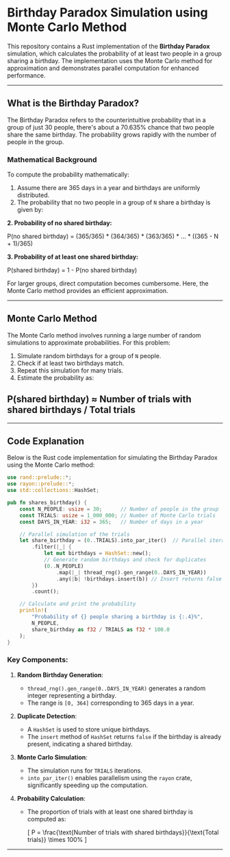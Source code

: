 # Birthday Paradox Simulation using Monte Carlo Method

This repository contains a Rust implementation of the **Birthday Paradox** simulation, which calculates the probability of at least two people in a group sharing a birthday. The implementation uses the Monte Carlo method for approximation and demonstrates parallel computation for enhanced performance.

---

## What is the Birthday Paradox?
The Birthday Paradox refers to the counterintuitive probability that in a group of just 30 people, there's about a 70.635% chance that two people share the same birthday. The probability grows rapidly with the number of people in the group.

### Mathematical Background
To compute the probability mathematically:
1. Assume there are 365 days in a year and birthdays are uniformly distributed.
2. The probability that no two people in a group of `N` share a birthday is given by:

**2. Probability of no shared birthday:**

P(no shared birthday) = (365/365) * (364/365) * (363/365) * ... * ((365 - N + 1)/365)

**3. Probability of at least one shared birthday:**

P(shared birthday) = 1 - P(no shared birthday)

For larger groups, direct computation becomes cumbersome. Here, the Monte Carlo method provides an efficient approximation.

---

## Monte Carlo Method
The Monte Carlo method involves running a large number of random simulations to approximate probabilities. For this problem:
1. Simulate random birthdays for a group of `N` people.
2. Check if at least two birthdays match.
3. Repeat this simulation for many trials.
4. Estimate the probability as:

 ## P(shared birthday) ≈ Number of trials with shared birthdays / Total trials



---

## Code Explanation
Below is the Rust code implementation for simulating the Birthday Paradox using the Monte Carlo method:

```rust
use rand::prelude::*;
use rayon::prelude::*;
use std::collections::HashSet;

pub fn shares_birthday() {
    const N_PEOPLE: usize = 30;      // Number of people in the group
    const TRIALS: usize = 1_000_000; // Number of Monte Carlo trials
    const DAYS_IN_YEAR: i32 = 365;   // Number of days in a year

    // Parallel simulation of the trials
    let share_birthday = (0..TRIALS).into_par_iter()  // Parallel iterator for performance
        .filter(|_| {
            let mut birthdays = HashSet::new();
            // Generate random birthdays and check for duplicates
            (0..N_PEOPLE)
                .map(|_| thread_rng().gen_range(0..DAYS_IN_YEAR))
                .any(|b| !birthdays.insert(b)) // Insert returns false if duplicate
        })
        .count();

    // Calculate and print the probability
    println!(
        "Probability of {} people sharing a birthday is {:.4}%",
        N_PEOPLE,
        share_birthday as f32 / TRIALS as f32 * 100.0
    );
}
```

### Key Components:
1. **Random Birthday Generation**:
   - `thread_rng().gen_range(0..DAYS_IN_YEAR)` generates a random integer representing a birthday.
   - The range is `[0, 364]` corresponding to 365 days in a year.

2. **Duplicate Detection**:
   - A `HashSet` is used to store unique birthdays.
   - The `insert` method of `HashSet` returns `false` if the birthday is already present, indicating a shared birthday.

3. **Monte Carlo Simulation**:
   - The simulation runs for `TRIALS` iterations.
   - `into_par_iter()` enables parallelism using the `rayon` crate, significantly speeding up the computation.

4. **Probability Calculation**:
   - The proportion of trials with at least one shared birthday is computed as:

     \[
     P = \frac{\text{Number of trials with shared birthdays}}{\text{Total trials}} \times 100\%
     \]

---
